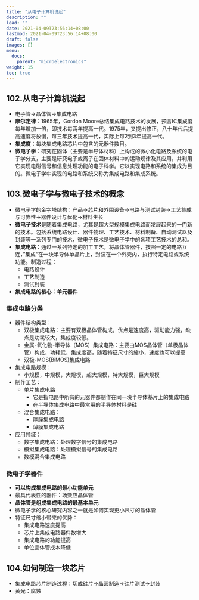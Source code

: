 ```yaml
---
title: "从电子计算机说起"
description: ""
lead: ""
date: 2021-04-09T23:56:14+08:00
lastmod: 2021-04-09T23:56:14+08:00
draft: false
images: []
menu: 
  docs:
    parent: "microelectronics"
weight: 15
toc: true
---
```


## 102.从电子计算机说起
+ 电子管->晶体管->集成电路
+ **摩尔定律**：1965年，Gordon Moore总结集成电路技术的发展，预言IC集成度每年增加一倍，即技术每两年提高一代。1975年，又提出修正，八十年代后提高速度将放慢，每三年技术提高一代，实际上每2到3年提高一代。
+ **集成度**：每块集成电路芯片中包含的元器件数目。
+ **微电子学**：研究在固体（主要是半导体材料）上构成的微小化电路及系统的电子学分支，主要是研究电子或离子在固体材料中的运动规律及其应用，并利用它实现电磁信号和信息处理功能的电子科学。它以实现电路和系统的集成为目的。微电子学中实现的电路和系统又称为集成电路和集成系统。

## 103.微电子学与微电子技术的概念
+ 微电子学的金字塔结构：产品->芯片和外围设备->电路与测试封装->工艺集成与可靠性->器件设计与优化->材料生长
+ **微电子技术**是随着集成电路，尤其是超大型规模集成电路而发展起来的一门新的技术。包括系统电路设计、器件物理、工艺技术、材料制备、自动测试以及封装等一系列专门的技术，微电子技术是微电子学中的各项工艺技术的总和。
+ **集成电路**：通过一系列特定的加工工艺，将晶体管器件，按照一定的电路互连，”集成“在一块半导体单晶片上，封装在一个外壳内，执行特定电路或系统功能。制造过程：
  - 电路设计
  - 工艺制造
  - 测试封装
+ **集成电路的核心：单元器件**

### 集成电路分类
+ 器件结构类型：
  - 双极集成电路：主要有双极晶体管构成，优点是速度高，驱动能力强，缺点是功耗较大，集成度较低。
  - 金属-氧化物-半导体（MOS）集成电路：主要由MOS晶体管（单极晶体管）构成，功耗低，集成度高，随着特征尺寸的缩小，速度也可以提高
  - 双极-MOS(BiMOS)集成电路
+ 集成电路规模：
  - 小规模，中规模，大规模，超大规模，特大规模，巨大规模
+ 制作工艺：
  - 单片集成电路
    - 它是指电路中所有的元器件都制作在同一块半导体基片上的集成电路
    - 在半导体集成电路中最常用的半导体材料是硅
  - 混合集成电路：
    - 厚膜集成电路
    - 薄膜集成电路
+ 应用领域：
  - 数字集成电路：处理数字信号的集成电路
  - 模拟集成电路：处理模拟信号的集成电路
  - 数模混合集成电路

### 微电子学器件
+ **可以构成集成电路的最小功能单元**
+ 最具代表性的器件：场效应晶体管
+ **晶体管是组成集成电路的最基本单元**
+ 微电子学的核心研究内容之一就是如何实现更小尺寸的晶体管
+ 特征尺寸缩小带来的优势：
  - 集成电路速度提高
  - 芯片上集成电路器件数增大
  - 集成电路的功能提高
  - 单位晶体管成本降低

## 104.如何制造一块芯片
+ 集成电路芯片制造过程：切成硅片->晶圆制造->硅片测试->封装
+ 黄光：腐蚀